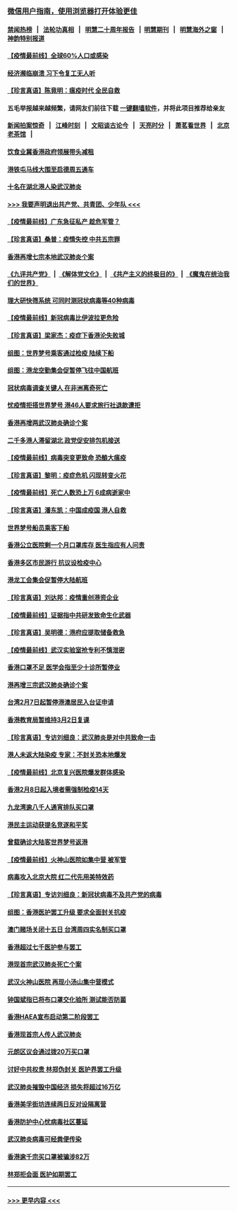 ### [微信用户指南，使用浏览器打开体验更佳](https://github.com/gfw-breaker/banned-news1/blob/master/indexes/wechat-guide.md?t=0)
#### [禁闻热榜](热点新闻.md?t=0)  &nbsp;&nbsp;|&nbsp;&nbsp; [法轮功真相](https://github.com/gfw-breaker/truth/blob/master/README.md?t=0) &nbsp;&nbsp;|&nbsp;&nbsp; [明慧二十周年报告](https://github.com/gfw-breaker/mh-reports/blob/master/README.md?t=0) &nbsp;&nbsp;|&nbsp;&nbsp;[明慧期刊](https://github.com/gfw-breaker/mh-qikan) &nbsp;&nbsp;|&nbsp;&nbsp; [明慧海外之窗](https://github.com/gfw-breaker/mh-news/blob/master/README.md?t=0) &nbsp;&nbsp;|&nbsp;&nbsp; [神韵特别报道](https://github.com/gfw-breaker/mh-news/blob/master/shenyun.md?t=0)
#### [【疫情最前线】全球60%人口或感染](../pages/nsc415/n11866914.md?t=02140811) 
#### [经济濒临崩溃 习下令复工无人听](../pages/nsc415/n11867269.md?t=02140811) 
#### [【珍言真语】陈竟明：瘟疫时代 全民自救](../pages/nsc415/n11866765.md?t=02140811) 
#### 五毛举报越来越频繁，请网友们前往下载 [一键翻墙软件](https://github.com/gfw-breaker/ssr-accounts)，并将此项目推荐给亲友
#### [新闻拍案惊奇](https://github.com/gfw-breaker/banned-news1/blob/master/pages/link4.md) &nbsp;&nbsp;|&nbsp;&nbsp; [江峰时刻](https://github.com/gfw-breaker/banned-news1/blob/master/pages/link4.md) &nbsp;&nbsp;|&nbsp;&nbsp; [文昭谈古论今](https://github.com/gfw-breaker/banned-news1/blob/master/pages/link4.md) &nbsp;&nbsp;|&nbsp;&nbsp; [天亮时分](https://github.com/gfw-breaker/banned-news1/blob/master/pages/link4.md) &nbsp;&nbsp;|&nbsp;&nbsp; [萧茗看世界](https://github.com/gfw-breaker/banned-news1/blob/master/pages/link4.md) &nbsp;&nbsp;|&nbsp;&nbsp; [北京老茶馆](https://github.com/gfw-breaker/banned-news1/blob/master/pages/link4.md) &nbsp;&nbsp;|&nbsp;&nbsp; 
#### [饮食业冀香港政府领展带头减租](../pages/nsc415/n11864876.md?t=02140811) 
#### [港铁屯马线大围至启德周五通车](../pages/nsc415/n11864842.md?t=02140811) 
#### [十名在湖北港人染武汉肺炎](../pages/nsc415/n11864807.md?t=02140811) 
#### [>>> 我要声明退出共产党、共青团、少年队 <<<](https://github.com/begood0513/goodnews/blob/master/quit/letter.md) 
#### [【疫情最前线】广东急征私产 趁危军管？](../pages/nsc415/n11864205.md?t=02140811) 
#### [【珍言真语】桑普：疫情失控 中共五宗罪](../pages/nsc415/n11864157.md?t=02140811) 
#### [香港再增七宗本地武汉肺炎个案](../pages/nsc415/n11862405.md?t=02140811) 
#### [《九评共产党》](https://github.com/begood0513/9ping.md/blob/master/README.md) &nbsp;|&nbsp; [《解体党文化》](../../../../jtdwh.md/blob/master/README.md)  &nbsp;|&nbsp; [《共产主义的终极目的》](../../../../gczydzjmd.md/blob/master/README.md) &nbsp;|&nbsp; [《魔鬼在统治我们的世界》](../../../../mgztzwmdsj.md/blob/master/README.md) 
#### [理大研快筛系统 可同时测冠状病毒等40种病毒](../pages/nsc415/n11862376.md?t=02140811) 
#### [【疫情最前线】新冠病毒比伊波拉更危险](../pages/nsc415/n11862199.md?t=02140811) 
#### [【珍言真语】梁家杰：疫症下香港沦失败城](../pages/nsc415/n11861588.md?t=02140811) 
#### [组图：世界梦号乘客通过检疫 陆续下船](../pages/nsc415/n11858302.md?t=02140811) 
#### [组图：港龙空勤集会促暂停飞往中国航班](../pages/nsc415/n11858190.md?t=02140811) 
#### [冠状病毒调查关键人 在非洲离奇死亡](../pages/nsc415/n11859798.md?t=02140811) 
#### [忧疫情拒搭世界梦号 港46人要求旅行社退款遭拒](../pages/nsc415/n11859849.md?t=02140811) 
#### [香港再增两武汉肺炎确诊个案](../pages/nsc415/n11859833.md?t=02140811) 
#### [二千多港人滞留湖北 政党促安排包机接送](../pages/nsc415/n11859831.md?t=02140811) 
#### [【疫情最前线】病毒突变更致命 恐酿大瘟疫](../pages/nsc415/n11859604.md?t=02140811) 
#### [【珍言真语】黎明：疫症危机 闪现转变火花](../pages/nsc415/n11859199.md?t=02140811) 
#### [【疫情最前线】死亡人数恐上万 6成病逝家中](../pages/nsc415/n11856687.md?t=02140811) 
#### [【珍言真语】潘东凯：中国成疫国 港人自救](../pages/nsc415/n11856962.md?t=02140811) 
#### [世界梦号船员乘客下船](../pages/nsc415/n11856883.md?t=02140811) 
#### [香港公立医院剩一个月口罩库存 医生指应有人问责](../pages/nsc415/n11856875.md?t=02140811) 
#### [香港多区市民游行 抗议设检疫中心](../pages/nsc415/n11856866.md?t=02140811) 
#### [港龙工会集会促暂停大陆航班](../pages/nsc415/n11856840.md?t=02140811) 
#### [【珍言真语】刘达邦：疫情重创港资企业](../pages/nsc415/n11854274.md?t=02140811) 
#### [【疫情最前线】证据指中共研发致命生化武器](../pages/nsc415/n11853087.md?t=02140811) 
#### [【珍言真语】吴明德：港府应提取储备救急](../pages/nsc415/n11852734.md?t=02140811) 
#### [【疫情最前线】武汉实验室抢专利不慎泄密](../pages/nsc415/n11850310.md?t=02140811) 
#### [香港口罩不足 医学会指至少十诊所暂停业](../pages/nsc415/n11850301.md?t=02140811) 
#### [港再增三宗武汉肺炎确诊个案](../pages/nsc415/n11850328.md?t=02140811) 
#### [台湾2月7日起暂停港澳居民入台证申请](../pages/nsc415/n11850304.md?t=02140811) 
#### [香港教育局暂维持3月2日复课](../pages/nsc415/n11850260.md?t=02140811) 
#### [【珍言真语】专访刘细良：武汉肺炎是对中共致命一击](../pages/nsc415/n11849934.md?t=02140811) 
#### [港人未返大陆染疫 专家：不封关恐本地爆发](../pages/nsc415/n11848021.md?t=02140811) 
#### [【疫情最前线】北京复兴医院爆发群体感染](../pages/nsc415/n11847626.md?t=02140811) 
#### [香港2月8日起入境者需强制检疫14天](../pages/nsc415/n11847658.md?t=02140811) 
#### [九龙湾逾八千人通宵排队买口罩](../pages/nsc415/n11847647.md?t=02140811) 
#### [港民主运动获提名竞逐和平奖](../pages/nsc415/n11847633.md?t=02140811) 
#### [曾载确诊大陆客世界梦号返港](../pages/nsc415/n11847608.md?t=02140811) 
#### [【疫情最前线】火神山医院如集中营 被军管](../pages/nsc415/n11847524.md?t=02140811) 
#### [病毒攻入北京大院 红二代先用美特效药](../pages/nsc415/n11847427.md?t=02140811) 
#### [【珍言真语】专访刘细良：新冠状病毒不及共产党的病毒](../pages/nsc415/n11847164.md?t=02140811) 
#### [组图：香港医护罢工升级 要求全面封关抗疫](../pages/nsc415/n11844107.md?t=02140811) 
#### [澳门赌场关闭十五日 台湾周四实名制买口罩](../pages/nsc415/n11845083.md?t=02140811) 
#### [香港超过七千医护参与罢工](../pages/nsc415/n11845051.md?t=02140811) 
#### [港现首宗武汉肺炎死亡个案](../pages/nsc415/n11844998.md?t=02140811) 
#### [武汉火神山医院 再现小汤山集中营模式](../pages/nsc415/n11844763.md?t=02140811) 
#### [钟国斌指已将布口罩交化验所 测试能否防菌](../pages/nsc415/n11842783.md?t=02140811) 
#### [香港HAEA宣布启动第二阶段罢工](../pages/nsc415/n11842723.md?t=02140811) 
#### [香港现首宗人传人武汉肺炎](../pages/nsc415/n11842766.md?t=02140811) 
#### [元朗区议会通过拨20万买口罩](../pages/nsc415/n11842754.md?t=02140811) 
#### [讨好中共权贵 林郑伪封关 医护界罢工升级](../pages/nsc415/n11842359.md?t=02140811) 
#### [武汉肺炎摧毁中国经济 损失将超过16万亿](../pages/nsc415/n11839723.md?t=02140811) 
#### [香港美孚街坊连续两日反对设隔离营](../pages/nsc415/n11839962.md?t=02140811) 
#### [香港防护中心忧病毒社区蔓延](../pages/nsc415/n11839933.md?t=02140811) 
#### [武汉肺炎病毒可经粪便传染](../pages/nsc415/n11839939.md?t=02140811) 
#### [香港逾千宗买口罩被骗涉82万](../pages/nsc415/n11839914.md?t=02140811) 
#### [林郑拒会面 医护如期罢工](../pages/nsc415/n11839892.md?t=02140811) 

----
#### [ >>> 更早内容 <<< ](../indexes/nsc415-earlier.md)
